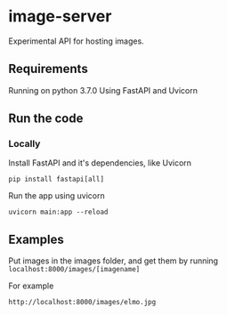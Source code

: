 # image-server
Experimental API for hosting images.

## Requirements
Running on python 3.7.0
Using FastAPI and Uvicorn

## Run the code
### Locally
Install FastAPI and it's dependencies, like Uvicorn
```
pip install fastapi[all]
```

Run the app using uvicorn
```
uvicorn main:app --reload
```

## Examples
Put images in the images folder, and get them by running ```localhost:8000/images/[imagename]```

For example

```
http://localhost:8000/images/elmo.jpg
```
